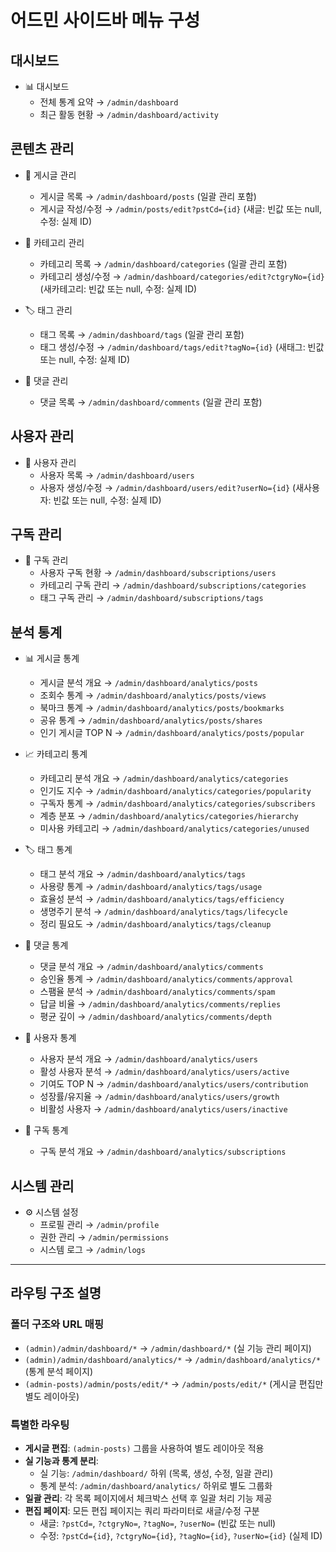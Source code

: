 # 어드민 사이드바 메뉴 구성

## 대시보드

- 📊 대시보드
  - 전체 통계 요약 → `/admin/dashboard`
  - 최근 활동 현황 → `/admin/dashboard/activity`

## 콘텐츠 관리

- 📝 게시글 관리

  - 게시글 목록 → `/admin/dashboard/posts` (일괄 관리 포함)
  - 게시글 작성/수정 → `/admin/posts/edit?pstCd={id}` (새글: 빈값 또는 null, 수정: 실제 ID)

- 📂 카테고리 관리

  - 카테고리 목록 → `/admin/dashboard/categories` (일괄 관리 포함)
  - 카테고리 생성/수정 → `/admin/dashboard/categories/edit?ctgryNo={id}` (새카테고리: 빈값 또는 null, 수정: 실제 ID)

- 🏷️ 태그 관리

  - 태그 목록 → `/admin/dashboard/tags` (일괄 관리 포함)
  - 태그 생성/수정 → `/admin/dashboard/tags/edit?tagNo={id}` (새태그: 빈값 또는 null, 수정: 실제 ID)

- 💬 댓글 관리
  - 댓글 목록 → `/admin/dashboard/comments` (일괄 관리 포함)

## 사용자 관리

- 👥 사용자 관리
  - 사용자 목록 → `/admin/dashboard/users`
  - 사용자 생성/수정 → `/admin/dashboard/users/edit?userNo={id}` (새사용자: 빈값 또는 null, 수정: 실제 ID)

## 구독 관리

- 🔔 구독 관리
  - 사용자 구독 현황 → `/admin/dashboard/subscriptions/users`
  - 카테고리 구독 관리 → `/admin/dashboard/subscriptions/categories`
  - 태그 구독 관리 → `/admin/dashboard/subscriptions/tags`

## 분석 통계

- 📊 게시글 통계

  - 게시글 분석 개요 → `/admin/dashboard/analytics/posts`
  - 조회수 통계 → `/admin/dashboard/analytics/posts/views`
  - 북마크 통계 → `/admin/dashboard/analytics/posts/bookmarks`
  - 공유 통계 → `/admin/dashboard/analytics/posts/shares`
  - 인기 게시글 TOP N → `/admin/dashboard/analytics/posts/popular`

- 📈 카테고리 통계

  - 카테고리 분석 개요 → `/admin/dashboard/analytics/categories`
  - 인기도 지수 → `/admin/dashboard/analytics/categories/popularity`
  - 구독자 통계 → `/admin/dashboard/analytics/categories/subscribers`
  - 계층 분포 → `/admin/dashboard/analytics/categories/hierarchy`
  - 미사용 카테고리 → `/admin/dashboard/analytics/categories/unused`

- 🏷️ 태그 통계

  - 태그 분석 개요 → `/admin/dashboard/analytics/tags`
  - 사용량 통계 → `/admin/dashboard/analytics/tags/usage`
  - 효율성 분석 → `/admin/dashboard/analytics/tags/efficiency`
  - 생명주기 분석 → `/admin/dashboard/analytics/tags/lifecycle`
  - 정리 필요도 → `/admin/dashboard/analytics/tags/cleanup`

- 💬 댓글 통계

  - 댓글 분석 개요 → `/admin/dashboard/analytics/comments`
  - 승인율 통계 → `/admin/dashboard/analytics/comments/approval`
  - 스팸율 분석 → `/admin/dashboard/analytics/comments/spam`
  - 답글 비율 → `/admin/dashboard/analytics/comments/replies`
  - 평균 깊이 → `/admin/dashboard/analytics/comments/depth`

- 👥 사용자 통계

  - 사용자 분석 개요 → `/admin/dashboard/analytics/users`
  - 활성 사용자 분석 → `/admin/dashboard/analytics/users/active`
  - 기여도 TOP N → `/admin/dashboard/analytics/users/contribution`
  - 성장률/유지율 → `/admin/dashboard/analytics/users/growth`
  - 비활성 사용자 → `/admin/dashboard/analytics/users/inactive`

- 🔔 구독 통계
  - 구독 분석 개요 → `/admin/dashboard/analytics/subscriptions`

## 시스템 관리

- ⚙️ 시스템 설정
  - 프로필 관리 → `/admin/profile`
  - 권한 관리 → `/admin/permissions`
  - 시스템 로그 → `/admin/logs`

---

## 라우팅 구조 설명

### 폴더 구조와 URL 매핑

- `(admin)/admin/dashboard/*` → `/admin/dashboard/*` (실 기능 관리 페이지)
- `(admin)/admin/dashboard/analytics/*` → `/admin/dashboard/analytics/*` (통계 분석 페이지)
- `(admin-posts)/admin/posts/edit/*` → `/admin/posts/edit/*` (게시글 편집만 별도 레이아웃)

### 특별한 라우팅

- **게시글 편집**: `(admin-posts)` 그룹을 사용하여 별도 레이아웃 적용
- **실 기능과 통계 분리**:
  - 실 기능: `/admin/dashboard/` 하위 (목록, 생성, 수정, 일괄 관리)
  - 통계 분석: `/admin/dashboard/analytics/` 하위로 별도 그룹화
- **일괄 관리**: 각 목록 페이지에서 체크박스 선택 후 일괄 처리 기능 제공
- **편집 페이지**: 모든 편집 페이지는 쿼리 파라미터로 새글/수정 구분
  - 새글: `?pstCd=`, `?ctgryNo=`, `?tagNo=`, `?userNo=` (빈값 또는 null)
  - 수정: `?pstCd={id}`, `?ctgryNo={id}`, `?tagNo={id}`, `?userNo={id}` (실제 ID)
